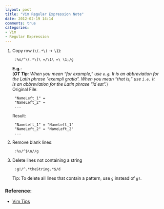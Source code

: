 ```yaml
---
layout: post
title: "Vim Regular Expression Note"
date: 2012-02-19 14:14
comments: true
categories: 
- Vim
- Regular Expression
---
```


1. Copy row (`\(.*\)` -> `\1`):

        :%s/^\(.*\)\ =/\1\ =\ \1;/g

    __E.g.__:  
    (_**OT Tip**: When you mean “for example,” use `e.g`. It is an abbreviation for the Latin phrase "exempli gratia". When you mean “that is,” use `i.e.` It is an abbreviation for the Latin phrase "id est"._)  
    Original File:

        "NameLeft_1" =
        "NameLeft_2" =
        ...

    Result:

        "NameLeft_1" = "NameLeft_1"
        "NameLeft_2" = "NameLeft_2"
        ...

2. Remove blank lines:

        :%s/^$\n//g

3. Delete lines not containing a string

        :g!/^.*theString.*$/d

    Tip: To delete all lines that contain a pattern, use `g` instead of `g!`.

### Reference:

- [Vim Tips][]

[Vim Tips]: http://rayninfo.co.uk/vimtips.html
